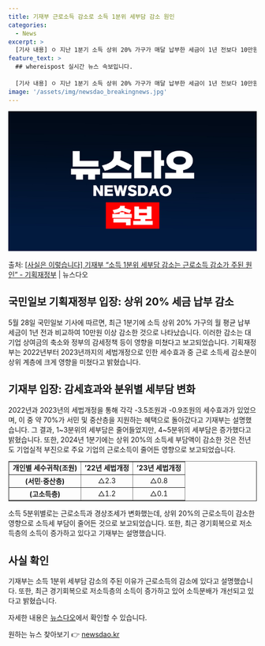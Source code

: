 ```yaml
---
title: 기재부 근로소득 감소로 소득 1분위 세부담 감소 원인
categories:
  - News
excerpt: >
  [기사 내용] ㅇ 지난 1분기 소득 상위 20% 가구가 매달 납부한 세금이 1년 전보다 10만원 넘게 줄어든…
feature_text: >
  ## whereispost 실시간 뉴스 속보입니다.

  [기사 내용] ㅇ 지난 1분기 소득 상위 20% 가구가 매달 납부한 세금이 1년 전보다 10만원 넘게 줄어든…
image: '/assets/img/newsdao_breakingnews.jpg'
---
```


![뉴스다오 속보](/assets/img/newsdao_breakingnews.jpg)

<p>출처: <a href="https://newsdao.kr/3932" rel="dofollow">[사실은 이렇습니다] 기재부 “소득 1분위 세부담 감소는 근로소득 감소가 주된 원인” - 기획재정부</a> | 뉴스다오</p>

<h2 data-ke-size="size26">국민일보 기획재정부 입장: 상위 20% 세금 납부 감소</h2>
<p data-ke-size="size16">5월 28일 국민일보 기사에 따르면, 최근 1분기에 소득 상위 20% 가구의 월 평균 납부 세금이 1년 전과 비교하여 10만원 이상 감소한 것으로 나타났습니다. 이러한 감소는 대기업 상여금의 축소와 정부의 감세정책 등이 영향을 미쳤다고 보고되었습니다. 기획재정부는 2022년부터 2023년까지의 세법개정으로 인한 세수효과 중 근로 소득세 감소분이 상위 계층에 크게 영향을 미쳤다고 밝혔습니다.</p>

<h2 data-ke-size="size26">기재부 입장: 감세효과와 분위별 세부담 변화</h2>
<p data-ke-size="size16">2022년과 2023년의 세법개정을 통해 각각 -3.5조원과 -0.9조원의 세수효과가 있었으며, 이 중 약 70%가 서민 및 중산층을 지원하는 혜택으로 돌아갔다고 기재부는 설명했습니다. 그 결과, 1~3분위의 세부담은 줄어들었지만, 4~5분위의 세부담은 증가했다고 밝혔습니다. 또한, 2024년 1분기에는 상위 20%의 소득세 부담액이 감소한 것은 전년도 기업실적 부진으로 주요 기업의 근로소득이 줄어든 영향으로 보고되었습니다.</p>

<table style="width: 100%;" border="1">
<tbody>
<tr>
<td style="text-align: center; height: 17px;"><b>개인별 세수귀착(조원)</b></td>
<td style="text-align: center; height: 17px;"><b>’22년 세법개정</b></td>
<td style="text-align: center; height: 17px;"><b>’23년 세법개정</b></td>
</tr>
<tr>
<td style="text-align: center; height: 17px;"><b>(서민·중산층)</b></td>
<td style="text-align: center; height: 17px;">△2.3</td>
<td style="text-align: center; height: 17px;">△0.8</td>
</tr>
<tr>
<td style="text-align: center; height: 17px;"><b>(고소득층)</b></td>
<td style="text-align: center; height: 17px;">△1.2</td>
<td style="text-align: center; height: 17px;">△0.1</td>
</tr>
</tbody>
</table>

<p data-ke-size="size16">소득 5분위별로는 근로소득과 경상조세가 변화했는데, 상위 20%의 근로소득이 감소한 영향으로 소득세 부담이 줄어든 것으로 보고되었습니다. 또한, 최근 경기회복으로 저소득층의 소득이 증가하고 있다고 기재부는 설명했습니다.</p>

<h2 data-ke-size="size26">사실 확인</h2>
<p data-ke-size="size16">기재부는 소득 1분위 세부담 감소의 주된 이유가 근로소득의 감소에 있다고 설명했습니다. 또한, 최근 경기회복으로 저소득층의 소득이 증가하고 있어 소득분배가 개선되고 있다고 밝혔습니다.</p>
<p data-ke-size="size16">자세한 내용은 <a href="https://newsdao.kr/3932">뉴스다오</a>에서 확인할 수 있습니다.</p>
 

원하는 뉴스 찾아보기 👉 <a href="https://newsdao.kr" rel="dofollow">newsdao.kr</a>


